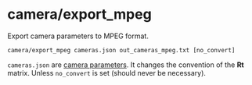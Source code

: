 # camera/export\_mpeg

Export camera parameters to MPEG format.

    camera/export_mpeg cameras.json out_cameras_mpeg.txt [no_convert]

`cameras.json` are [camera parameters](../../data/cameras.html). It changes the convention of the **Rt** matrix. Unless `no_convert` is set (should never be necessary).
